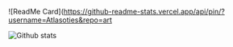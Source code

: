 ![ReadMe Card](https://github-readme-stats.vercel.app/api/pin/?username=Atlasoties&repo=art

![Github stats](https://github-readme-stats.vercel.app/api?username=Atlasoties)

